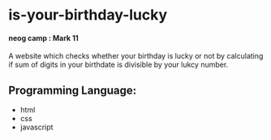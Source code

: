 # is-your-birthday-lucky
#### neog camp : Mark 11 
A website which checks whether your birthday is lucky or not by calculating if sum of digits in your birthdate is divisible by your lukcy number.
## Programming Language:
- html
- css
- javascript

